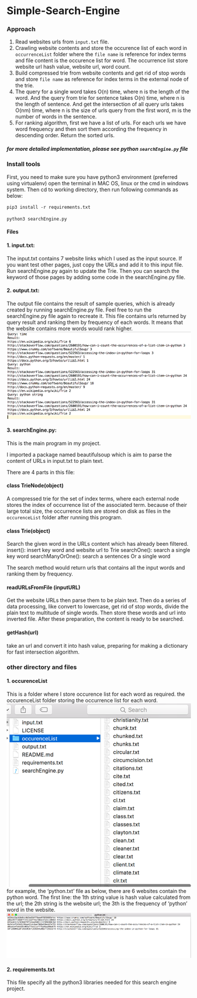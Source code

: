 # Simple-Search-Engine
### Approach
1. Read websites urls from `input.txt` file.
2. Crawling website contents and store the occurence list of each word in `occurrenceList` folder where the `file name` is reference for index terms and file content is the occurence list for word. The occurrence list store website url hash value, website url, word count.
3. Build compressed trie from website contents and get rid of stop words and store `file name` as reference for index terms in the external node of the trie.
4. The query for a single word takes O(n) time, where n is the length of the word. And the query from trie for sentence takes O(n) time, where n is the length of sentence. And get the intersection of all query urls takes O(nm) time, where n is the size of urls query from the first word, m is the number of words in the sentence.
5. For ranking algorithm, first we have a list of urls. For each urls we have word frequency and then sort them according the frequency in descending order. Return the sorted urls.
##### for more detailed implementation, please see python `searchEngine.py` file
### Install tools
First, you need to make sure you have python3 environment (preferred using virtualenv)
open the terminal in MAC OS, linux or the cmd in windows system.
Then cd to working directory, then run following commands as below:
```
pip3 install -r requirements.txt

python3 searchEngine.py
```

#### Files

#### 1. input.txt:
The input.txt contains 7 website links which I used as the input source. If you want test other pages, just copy the URLs and add it to this input file. Run searchEngine.py again to update the Trie. Then you can search the keyword of those pages by adding some code in the searchEngine.py file.

#### 2. output.txt:
The output file contains the result of sample queries, which is already created by running searchEngine.py file. Feel free to run the searchEngine.py file again to recreate it.
This file contains urls returned by query result and ranking them by frequency of each words. It means that the website contains more words would rank higher.
![alt text](https://github.com/HoweZZH/Simple-Search-Engine/blob/master/pictures/output.png? "original picture")

#### 3. searchEngine.py:
This is the main program in my project.

I imported a package named beautifulsoup which is aim to parse the content of URLs in input.txt to plain text.

There are 4 parts in this file:
#### class TrieNode(object)

A compressed trie for the set of index terms, where each external node stores the index of occurrence list of the associated term.
because of their large total size, the occurrence lists are stored on disk as files in the `occurenceList` folder after running this program.

#### class Trie(object)
Search the given word in the URLs content which has already been filtered.
insert(): insert key word and website url to Trie
searchOne(): search a single key word
searchManyOrOne(): search a sentences Or a single word

The search method would return urls that contains all the input words and ranking them by frequency.

#### readURLsFromFile (inputURL)
Get the website URLs then parse them to be plain text. Then do a series of data processing, like convert to lowercase, get rid of stop words, divide the plain text to multitude of single words. Then store these words and url into inverted file. After these preparation, the content is ready to be searched.

#### getHash(url)
take an url and convert it into hash value, preparing for making a dictionary for fast intersection algorithm.

### other directory and files
#### 1. occurenceList
This is a folder where I store occurence list for each word as required.
the occurenceList folder storing the occurrence list for each word.
![alt text](https://github.com/HoweZZH/Simple-Search-Engine/blob/master/pictures/Picture1.png? "original picture")
for example,
the ‘python.txt’ file as below, there are 6 websites contain the python word.
The first line: the 1th string value is hash value calculated from the url; the 2th string is the website url; the 3th is the frequency of ‘python’ word in the website.
![alt text](https://github.com/HoweZZH/Simple-Search-Engine/blob/master/pictures/Picture2.png? "original picture")

#### 2. requirements.txt
This file specify all the python3 libraries needed for this search engine project.
